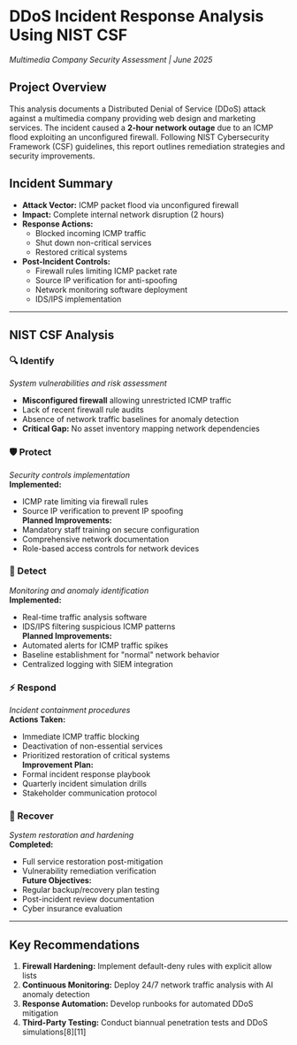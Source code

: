 # DDoS Incident Response Analysis Using NIST CSF  
*Multimedia Company Security Assessment | June 2025*

## Project Overview  
This analysis documents a Distributed Denial of Service (DDoS) attack against a multimedia company providing web design and marketing services. The incident caused a **2-hour network outage** due to an ICMP flood exploiting an unconfigured firewall. Following NIST Cybersecurity Framework (CSF) guidelines, this report outlines remediation strategies and security improvements.

## Incident Summary  
- **Attack Vector:** ICMP packet flood via unconfigured firewall  
- **Impact:** Complete internal network disruption (2 hours)  
- **Response Actions:**  
  - Blocked incoming ICMP traffic  
  - Shut down non-critical services  
  - Restored critical systems  
- **Post-Incident Controls:**  
  - Firewall rules limiting ICMP packet rate  
  - Source IP verification for anti-spoofing  
  - Network monitoring software deployment  
  - IDS/IPS implementation

---

## NIST CSF Analysis  

### 🔍 Identify  
*System vulnerabilities and risk assessment*  
- **Misconfigured firewall** allowing unrestricted ICMP traffic  
- Lack of recent firewall rule audits  
- Absence of network traffic baselines for anomaly detection  
- **Critical Gap:** No asset inventory mapping network dependencies

### 🛡️ Protect  
*Security controls implementation*  
**Implemented:**  
- ICMP rate limiting via firewall rules  
- Source IP verification to prevent IP spoofing  
**Planned Improvements:**  
- Mandatory staff training on secure configuration  
- Comprehensive network documentation  
- Role-based access controls for network devices

### 📡 Detect  
*Monitoring and anomaly identification*  
**Implemented:**  
- Real-time traffic analysis software  
- IDS/IPS filtering suspicious ICMP patterns  
**Planned Improvements:**  
- Automated alerts for ICMP traffic spikes  
- Baseline establishment for "normal" network behavior  
- Centralized logging with SIEM integration 

### ⚡ Respond  
*Incident containment procedures*  
**Actions Taken:**  
- Immediate ICMP traffic blocking  
- Deactivation of non-essential services  
- Prioritized restoration of critical systems  
**Improvement Plan:**  
- Formal incident response playbook  
- Quarterly incident simulation drills  
- Stakeholder communication protocol

### 🔄 Recover  
*System restoration and hardening*  
**Completed:**  
- Full service restoration post-mitigation  
- Vulnerability remediation verification  
**Future Objectives:**  
- Regular backup/recovery plan testing  
- Post-incident review documentation  
- Cyber insurance evaluation

---

## Key Recommendations  
1. **Firewall Hardening:** Implement default-deny rules with explicit allow lists  
2. **Continuous Monitoring:** Deploy 24/7 network traffic analysis with AI anomaly detection  
3. **Response Automation:** Develop runbooks for automated DDoS mitigation  
4. **Third-Party Testing:** Conduct biannual penetration tests and DDoS simulations[8][11]  
